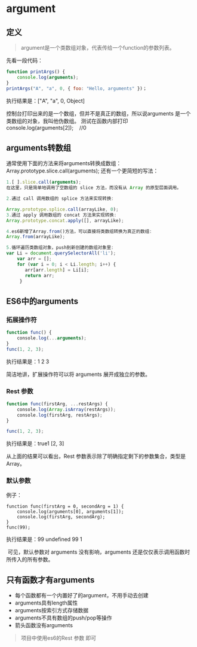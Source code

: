 # argument 
## 定义
> argument是一个类数组对象，代表传给一个function的参数列表。


先看一段代码：
```js
function printArgs() {
    console.log(arguments);
}
printArgs("A", "a", 0, { foo: "Hello, arguments" })；
```
执行结果是：["A", "a", 0, Object]

控制台打印出来的是一个数组，但并不是真正的数组，所以说arguments 是一个类数组的对象，我叫他伪数组。
测试在函数内部打印 console.log(arguments[2]);    //0


## arguments转数组

通常使用下面的方法来将arguments转换成数组：Array.prototype.slice.call(arguments); 还有一个更简短的写法：

```js
1.[ ].slice.call(arguments);
在这里，只是简单地调用了空数组的 slice 方法，而没有从 Array 的原型层面调用。

2.通过 call 调用数组的 splice 方法来实现转换:

Array.prototype.splice.call(arrayLike, 0);
3.通过 apply 调用数组的 concat 方法来实现转换:
Array.prototype.concat.apply([], arrayLike);

4.es6新增了Array.from()方法，可以直接将类数组转换为真正的数组:
Array.from(arrayLike);

5.循环遍历类数组对象，push到新创建的数组对象里:
var Li = document.querySelectorAll('li');
    var arr = [];
    for (var i = 0; i < Li.length; i++) {
       arr[arr.length] = Li[i];
       return arr;
     }


```


## ES6中的arguments
### 拓展操作符
```js
function func() {
    console.log(...arguments);
}
func(1, 2, 3);
```
执行结果是：1 2 3

简洁地讲，扩展操作符可以将 arguments 展开成独立的参数。
### Rest 参数
```js
function func(firstArg, ...restArgs) {
    console.log(Array.isArray(restArgs));
    console.log(firstArg, restArgs);
}

func(1, 2, 3);
```
执行结果是：true1 [2, 3]

从上面的结果可以看出，Rest 参数表示除了明确指定剩下的参数集合，类型是 Array。
### 默认参数
例子：
```
function func(firstArg = 0, secondArg = 1) {
    console.log(arguments[0], arguments[1]);
    console.log(firstArg, secondArg);
}
func(99);
```
执行结果是：99 undefined  99 1

 可见，默认参数对 arguments 没有影响，arguments 还是仅仅表示调用函数时所传入的所有参数。


## 只有函数才有arguments
- 每个函数都有一个内置好了的argument，不用手动去创建
- arguments具有length属性
- arguments按索引方式存储数据
- arguments不具有数组的push/pop等操作
- 箭头函数没有arguments


> 项目中使用es6的Rest 参数 即可 